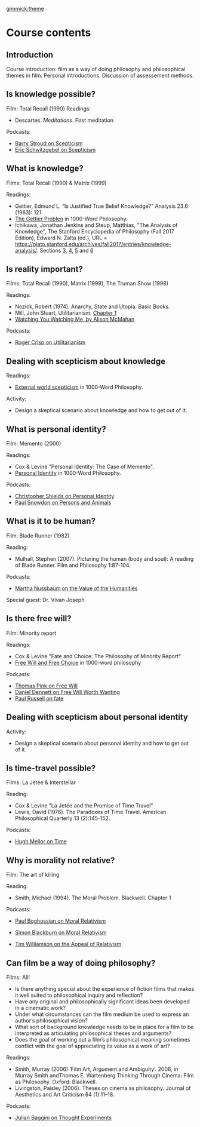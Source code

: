 [gimmick:theme](united)

# Course contents

## Introduction
Course introduction: film as a way of doing philosophy and philosophical themes in film. Personal introductions. Discussion of assessement methods. 

##  Is knowledge possible?
Film: Total Recall (1990)
Readings: 

- Descartes. *Meditations*. First meditation

Podcasts: 

-  [Barry Stroud on Scepticism](http://philosophybites.com/2007/12/barry-stroud-on.html)
- [Eric Schwitzgebel on Scepticism](http://philosophybites.com/2018/01/eric-schwitzgebel-on-scepticism.html)

## What is knowledge?
Films: Total Recall (1990) & Matrix (1999)

Readings: 

- Gettier, Edmund L. “Is Justified True Belief Knowledge?” Analysis 23.6 (1963): 121. 
- [The Gettier Problen](https://1000wordphilosophy.com/2014/04/10/the-gettier-problem/) in 1000-Word Philosophy.
- Ichikawa, Jonathan Jenkins and Steup, Matthias, "The Analysis of Knowledge", The Stanford Encyclopedia of Philosophy (Fall 2017 Edition), Edward N. Zalta (ed.), URL = <https://plato.stanford.edu/archives/fall2017/entries/knowledge-analysis/>. Sections [3](https://plato.stanford.edu/entries/knowledge-analysis/#GettProb), [4](https://plato.stanford.edu/entries/knowledge-analysis/#NoFalsLemm), [5](https://plato.stanford.edu/entries/knowledge-analysis/#ModaCond) and [6](https://plato.stanford.edu/entries/knowledge-analysis/#DoinWithJust)

## Is reality important?
Films: Total Recall (1990), Matrix (1999), The Truman Show (1998)

Readings:

- Nozick, Robert (1974). Anarchy, State and Utopia. Basic Books.
- Mill, John Stuart, Utilitarianism. [Chapter 1](http://www.marxists.org/reference/archive/mill-john-stuart/1863/utility/ch01.htm)
- [Watching You Watching Me, by Alison McMahan](http://film-philosophy.com/index.php/f-p/article/view/506/419)


Podcasts: 

- [Roger Crisp on Utilitarianism](http://philosophybites.com/2007/07/roger-crisp-on-.html)

## Dealing with scepticism about knowledge

Readings:

- [External world scepticism](https://1000wordphilosophy.com/2014/02/06/external-world-skepticism/) in 1000-Word Philosophy.

Activity:

- Design a skeptical scenario about knowledge and how to get out of it.

## What is personal identity?
Film: Memento (2000)

Readings:

- Cox & Levine "Personal Identity: The Case of Memento".
- [Personal Identity](https://1000wordphilosophy.com/2014/02/10/personal-identity/) in 1000-Word Philosophy.

Podcasts:

- [Christopher Shields on Personal Identity](http://philosophybites.com/2008/11/christopher-shi.html)
- [Paul Snowdon on Persons and Animals](http://philosophybites.com/2009/06/paul-snowdon-on-persons-and-animals.html)

## What is it to be human?
Film: Blade Runner (1982)

Reading:

- Mulhall, Stephen (2007). Picturing the human (body and soul): A reading of Blade Runner. Film and Philosophy 1:87-104.


Podcasts:

- [Martha Nussbaum on the Value of the Humanities](http://philosophybites.com/2010/12/martha-nussbaum-on-the-value-of-the-humanities.html)

Special guest: Dr. Vivan Joseph. 

## Is there free will?
Film: Minority report

Readings: 

- Cox & Levine "Fate and Choice: The Philosophy of Minority Report" 
- [Free Will and Free Choice](https://1000wordphilosophy.com/2014/04/03/free-will-and-free-choice/) in 1000-word philosophy

Podcasts:

- [Thomas Pink on Free Will](http://philosophybites.com/2008/03/thomas-pink-on.html)
- [Daniel Dennett on Free Will Worth Wanting](http://philosophybites.com/2012/08/daniel-dennett-on-free-will-worth-wanting.html)
- [Paul Russell on fate](http://philosophybites.com/2010/12/paul-russell-on-fate.html)

## Dealing with scepticism about personal identity

Activity:

- Design a skeptical scenario about personal identity and how to get out of it.


## Is time-travel possible?
Films: La Jetée & Interstellar

Reading: 

- Cox & Levine "La Jetée and the Promise of Time Travel" 
- Lewis, David (1976). The Paradoxes of Time Travel. American Philosophical Quarterly 13 (2):145-152.

Podcasts:

- [Hugh Mellor on Time](http://philosophybites.com/2008/02/hugh-mellor-on.html)


## Why is morality not relative?

Film: The art of killing

Reading:

- Smith, Michael (1994). The Moral Problem. Blackwell. Chapter 1

Podcasts:

- [Paul Boghossian on Moral Relativism](http://philosophybites.com/2011/10/paul-boghossian-on-moral-relativism.html)

- [Simon Blackburn on Moral Relativism](http://philosophybites.com/2007/08/simon-blackburn.html)

- [Tim Williamson on the Appeal of Relativism](http://philosophybites.com/2015/04/tim-williamson-on-the-appeal-of-relativism.html)


## Can film be a way of doing philosophy?
Films: All!

- Is there anything special about the experience of fiction films that makes it well suited to philosophical inquiry and reflection?
- Have any original and philosophically significant ideas been developed in a cinematic work?
- Under what circumstances can the film medium be used to express an author’s philosophical vision?
- What sort of background knowledge needs to be in place for a film to be interpreted as articulating philosophical theses and arguments?
- Does the goal of working out a film’s philosophical meaning sometimes conflict with the goal of appreciating its value as a work of art?

Readings:

 - Smith, Murray (2006) ‘Film Art, Argument and Ambiguity’. 2006, in Murray Smith andThomas E. Wartenberg Thinking Through Cinema: Film as Philosophy. Oxford: Blackwell.
 - Livingston, Paisley (2006). Theses on cinema as philosophy. Journal of Aesthetics and Art Criticism 64 (1):11–18.
 
 
 Podcasts:
 
 - [Julian Baggini on Thought Experiments](http://philosophybites.com/2007/12/julian-baggini.html)


 

